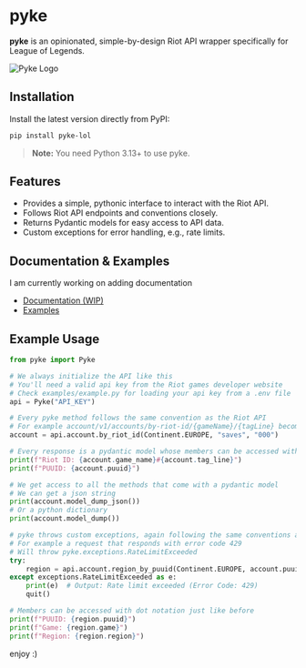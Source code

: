 # pyke

**pyke** is an opinionated, simple-by-design Riot API wrapper specifically for League of Legends.

![Pyke Logo](https://github.com/diodemusic/pyke/blob/main/assets/logo.png?raw=true)

## Installation

Install the latest version directly from PyPI:

```bash
pip install pyke-lol
```

> **Note:** You need Python 3.13+ to use pyke.

## Features

- Provides a simple, pythonic interface to interact with the Riot API.
- Follows Riot API endpoints and conventions closely.
- Returns Pydantic models for easy access to API data.
- Custom exceptions for error handling, e.g., rate limits.

## Documentation & Examples

I am currently working on adding documentation

- [Documentation (WIP)](/)
- [Examples](https://github.com/diodemusic/pyke/tree/master/examples)

## Example Usage

```py
from pyke import Pyke

# We always initialize the API like this
# You'll need a valid api key from the Riot games developer website
# Check examples/example.py for loading your api key from a .env file
api = Pyke("API_KEY")

# Every pyke method follows the same convention as the Riot API
# For example account/v1/accounts/by-riot-id/{gameName}/{tagLine} becomes the following
account = api.account.by_riot_id(Continent.EUROPE, "saves", "000")

# Every response is a pydantic model whose members can be accessed with dot notation
print(f"Riot ID: {account.game_name}#{account.tag_line}")
print(f"PUUID: {account.puuid}")

# We get access to all the methods that come with a pydantic model
# We can get a json string
print(account.model_dump_json())
# Or a python dictionary
print(account.model_dump())

# pyke throws custom exceptions, again following the same conventions as the Riot API
# For example a request that responds with error code 429
# Will throw pyke.exceptions.RateLimitExceeded
try:
    region = api.account.region_by_puuid(Continent.EUROPE, account.puuid)
except exceptions.RateLimitExceeded as e:
    print(e)  # Output: Rate limit exceeded (Error Code: 429)
    quit()

# Members can be accessed with dot notation just like before
print(f"PUUID: {region.puuid}")
print(f"Game: {region.game}")
print(f"Region: {region.region}")

```

enjoy :)
